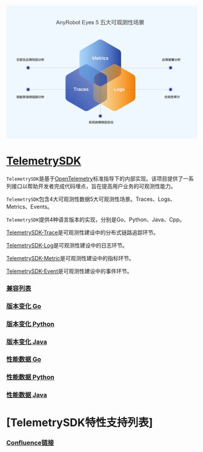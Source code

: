 ![LOGO](./images/TelemetrySDK.png)

# [TelemetrySDK](https://devops.aishu.cn/AISHUDevOps/AnyRobot/_git/Eyes_Docs?path=%2F%E5%8F%AF%E8%A7%82%E6%B5%8B%E6%80%A7%E5%BC%80%E5%8F%91%E8%80%85%E6%8C%87%E5%8D%97%2FTelemetrySDK%E5%BC%80%E5%8F%91%E8%80%85%E6%8C%87%E5%8D%97%2FREADME.md&version=GBdevelop&_a=preview)

`TelemetrySDK`是基于[OpenTelemetry](https://opentelemetry.io/)标准指导下的内部实现。该项目提供了一系列接口以帮助开发者完成代码埋点，旨在提高用户业务的可观测性能力。

`TelemetrySDK`包含4大可观测性数据5大可观测性场景。Traces、Logs、Metrics、Events。

`TelemetrySDK`提供4种语言版本的实现，分别是Go、Python、Java、Cpp。

[TelemetrySDK-Trace](./Trace/Go/README.md)是可观测性建设中的分布式链路追踪环节。

[TelemetrySDK-Log](./Log/Go/README.md)是可观测性建设中的日志环节。

[TelemetrySDK-Metric](./Metric/Go/README.md)是可观测性建设中的指标环节。

[TelemetrySDK-Event](./Event/Go/README.md)是可观测性建设中的事件环节。

### [兼容列表](./docs/compatibility.md)

### [版本变化 Go](./docs/change_log_go.md)

### [版本变化 Python](./docs/change_log_python.md)

### [版本变化 Java](./docs/change_log_java.md)

### [性能数据 Go](./docs/performance_go.md)

### [性能数据 Python](./docs/performance_python.md)

### [性能数据 Java](./docs/performance_java.md)

# [TelemetrySDK特性支持列表]

### [Confluence链接](https://confluence.aishu.cn/pages/viewpage.action?pageId=178130712)
